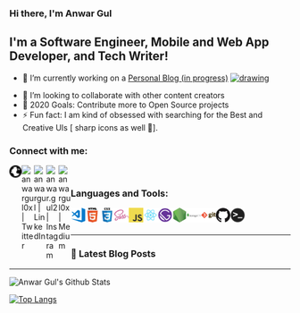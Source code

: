 ### Hi there, I'm Anwar Gul 

<!-- aka [DevSparkz][website] 👋 -->

## I'm a Software Engineer, Mobile and Web App Developer, and Tech Writer!
<!-- - 🔭 I’m currently working on a [VS Code Course][website]! -->
- 🔭 I’m currently working on a [ Personal Blog (in progress)](https://www.devsparkz.com/assets/logo.png)
[<img src="https://www.devsparkz.com/assets/logo.png" alt="drawing" width="180"/>][website]
<!-- - 🌱 I’m currently learning everything 🤣 -->
- 👯 I’m looking to collaborate with other content creators
- 🥅 2020 Goals: Contribute more to Open Source projects
- ⚡ Fun fact: I am kind of obsessed with searching for the Best and Creative UIs [ sharp icons as well 🤣]. 

### Connect with me:

[<img align="left" alt="devsparkz.com" width="22px" src="https://raw.githubusercontent.com/iconic/open-iconic/master/svg/globe.svg" />][website]

[<img align="left" alt="anwargul0x | Twitter" width="22px" src="https://cdn.jsdelivr.net/npm/simple-icons@v3/icons/twitter.svg" />][twitter]
[<img align="left" alt="anwargul | LinkedIn" width="22px" src="https://cdn.jsdelivr.net/npm/simple-icons@v3/icons/linkedin.svg" />][linkedin]

[<img align="left" alt="anwar.gul2 | Instagram" width="22px" src="https://cdn.jsdelivr.net/npm/simple-icons@v3/icons/instagram.svg" />][instagram]

[<img align="left" alt="anwargul0x | Medium" width="22px" src="https://cdn.jsdelivr.net/npm/simple-icons@3/icons/medium.svg" />][medium]


<br />

### Languages and Tools:

<img align="left" alt="Visual Studio Code" width="26px" src="https://raw.githubusercontent.com/github/explore/80688e429a7d4ef2fca1e82350fe8e3517d3494d/topics/visual-studio-code/visual-studio-code.png" />
<img align="left" alt="HTML5" width="26px" src="https://raw.githubusercontent.com/github/explore/80688e429a7d4ef2fca1e82350fe8e3517d3494d/topics/html/html.png" />
<img align="left" alt="CSS3" width="26px" src="https://raw.githubusercontent.com/github/explore/80688e429a7d4ef2fca1e82350fe8e3517d3494d/topics/css/css.png" />
<img align="left" alt="Sass" width="26px" src="https://raw.githubusercontent.com/github/explore/80688e429a7d4ef2fca1e82350fe8e3517d3494d/topics/sass/sass.png" />
<img align="left" alt="JavaScript" width="26px" src="https://raw.githubusercontent.com/github/explore/80688e429a7d4ef2fca1e82350fe8e3517d3494d/topics/javascript/javascript.png" />
<img align="left" alt="React" width="26px" src="https://raw.githubusercontent.com/github/explore/80688e429a7d4ef2fca1e82350fe8e3517d3494d/topics/react/react.png" />
<img align="left" alt="Gatsby" width="26px" src="https://raw.githubusercontent.com/github/explore/e94815998e4e0713912fed477a1f346ec04c3da2/topics/gatsby/gatsby.png" />

<img align="left" alt="Node.js" width="26px" src="https://raw.githubusercontent.com/github/explore/80688e429a7d4ef2fca1e82350fe8e3517d3494d/topics/nodejs/nodejs.png" />

<img align="left" alt="MongoDB" width="26px" src="https://raw.githubusercontent.com/github/explore/80688e429a7d4ef2fca1e82350fe8e3517d3494d/topics/mongodb/mongodb.png" />
<img align="left" alt="Git" width="26px" src="https://raw.githubusercontent.com/github/explore/80688e429a7d4ef2fca1e82350fe8e3517d3494d/topics/git/git.png" />
<img align="left" alt="GitHub" width="26px" src="https://raw.githubusercontent.com/github/explore/78df643247d429f6cc873026c0622819ad797942/topics/github/github.png" />
<img align="left" alt="HTML5" width="26px" src="https://raw.githubusercontent.com/github/explore/80688e429a7d4ef2fca1e82350fe8e3517d3494d/topics/terminal/terminal.png" />

<br />
<br />

---


### 📕 Latest Blog Posts
<!-- BLOG-POST-LIST:START -->

<!-- BLOG-POST-LIST:END -->

---

<img align="left" alt="Anwar Gul's Github Stats" src="https://github-readme-stats.vercel.app/api?username=anwargul0x&
&theme=algolia&show_icons=trueshow_icons=true&hide_border=false" />
<br/>

[![Top Langs](https://github-readme-stats.vercel.app/api/top-langs/?username=anwargul0x&layout=compact&theme=dark)](https://github.com/anwargul0x/github-readme-stats)

[website]: https://www.devsparkz.com
[twitter]: https://twitter.com/anwargul0x

[instagram]: https://instagram.com/anwar.gul2
[linkedin]: https://linkedin.com/in/anwargul0x
[medium]: https://www.medium.com/@anwargul0x
